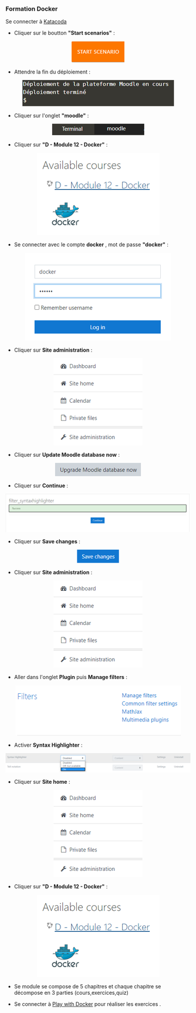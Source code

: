 ### Formation Docker

Se connecter à [Katacoda](https://www.katacoda.com/linagora/scenarios/docker-training)

- Cliquer sur le boutton **"Start scenarios"** :

<p align="center">
  <img src="./images/preconf0.png">
</p>

- Attendre la fin du déploiement :

<p align="center">
  <img src="./images/preconf1.png">
</p>

- Cliquer sur l'onglet **"moodle"** :

<p align="center">
  <img src="./images/preconf2.png">
</p>

- Cliquer sur **"D - Module 12 - Docker"** :

<p align="center">
  <img src="./images/moodle1.png">
</p>

- Se connecter avec le compte **docker** , mot de passe **"docker"** :

<p align="center">
  <img src="./images/moodle2.png">
</p>

- Cliquer sur **Site administration** : 

<p align="center">
  <img src="./images/high1.png">
</p>

- Cliquer sur **Update Moodle database now** :

<p align="center">
  <img src="./images/high2.png">
</p>

- Cliquer sur **Continue** :

<p align="center">
  <img src="./images/high3.png">
</p>

- Cliquer sur **Save changes** : 

<p align="center">
  <img src="./images/high4.png">
</p>

- Cliquer sur **Site administration** :

<p align="center">
  <img src="./images/high1.png">
</p>

- Aller dans l'onglet **Plugin** puis **Manage filters** :

<p align="center">
  <img src="./images/manage_filters.png">
</p>

- Activer **Syntax Highlighter** :

<p align="center">
  <img src="./images/syntax.png">
</p>

- Cliquer sur **Site home** :

<p align="center">
  <img src="./images/high1.png">
</p>

- Cliquer sur **"D - Module 12 - Docker"** :

<p align="center">
  <img src="./images/moodle1.png">
</p>

- Se module se compose de 5 chapitres et chaque chapitre se décompose en 3 parties (cours,exercices,quiz)

- Se connecter à [Play with Docker](https://labs.play-with-docker.com/) pour réaliser les exercices .
